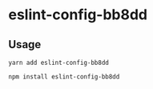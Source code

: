 # eslint-config-bb8dd

## Usage

```yarn
yarn add eslint-config-bb8dd
```
```node
npm install eslint-config-bb8dd
```
